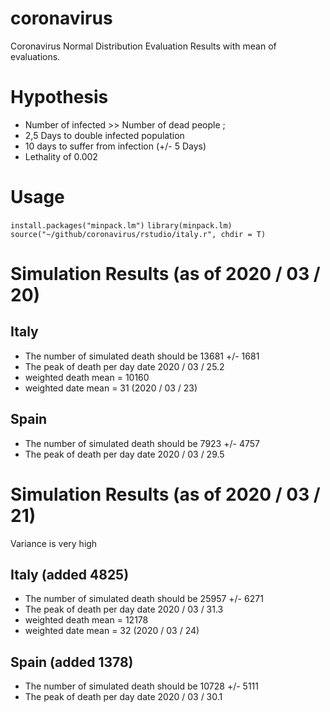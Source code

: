 # coronavirus
Coronavirus Normal Distribution Evaluation Results with mean of evaluations. 

# Hypothesis

* Number of infected >> Number of dead people ;
* 2,5 Days to double infected population
* 10 days to suffer from infection (+/- 5 Days)
* Lethality of 0.002

# Usage

`install.packages("minpack.lm")`
`library(minpack.lm)`
`source("~/github/coronavirus/rstudio/italy.r", chdir = T)`

# Simulation Results (as of 2020 / 03 / 20)

## Italy

* The number of simulated death should be 13681 +/- 1681
* The peak of death per day date 2020 / 03 / 25.2
* weighted death mean = 10160
* weighted date mean = 31 (2020 / 03 / 23)


## Spain
* The number of simulated death should be 7923 +/- 4757
* The peak of death per day date 2020 / 03 / 29.5

# Simulation Results (as of 2020 / 03 / 21)

Variance is very high
## Italy (added 4825)

* The number of simulated death should be 25957 +/- 6271 
* The peak of death per day date 2020 / 03 / 31.3
* weighted death mean = 12178
* weighted date mean = 32 (2020 / 03 / 24)

## Spain (added 1378)

* The number of simulated death should be 10728 +/- 5111
* The peak of death per day date 2020 / 03 / 30.1

